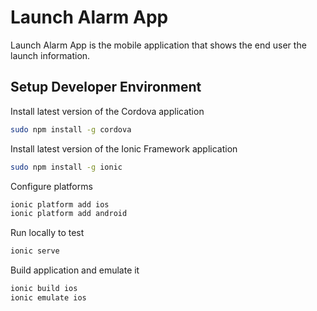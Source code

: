 # Launch Alarm App

Launch Alarm App is the mobile application that shows the end user the launch information.

## Setup Developer Environment
Install latest version of the Cordova application
```bash
sudo npm install -g cordova
```

Install latest version of the Ionic Framework application
```bash
sudo npm install -g ionic
```

Configure platforms
```bash
ionic platform add ios
ionic platform add android
```

Run locally to test
```bash
ionic serve
```

Build application and emulate it
```bash
ionic build ios
ionic emulate ios
```

